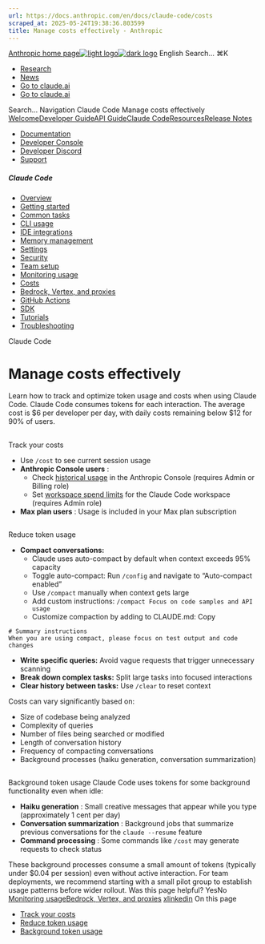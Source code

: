```yaml
---
url: https://docs.anthropic.com/en/docs/claude-code/costs
scraped_at: 2025-05-24T19:38:36.803599
title: Manage costs effectively - Anthropic
---
```


[Anthropic home page![light logo](https://mintlify.s3.us-west-1.amazonaws.com/anthropic/logo/light.svg)![dark logo](https://mintlify.s3.us-west-1.amazonaws.com/anthropic/logo/dark.svg)](https://docs.anthropic.com/)
English
Search...
⌘K
  * [Research](https://www.anthropic.com/research)
  * [News](https://www.anthropic.com/news)
  * [Go to claude.ai](https://claude.ai/)
  * [Go to claude.ai](https://claude.ai/)


Search...
Navigation
Claude Code
Manage costs effectively
[Welcome](https://docs.anthropic.com/en/home)[Developer Guide](https://docs.anthropic.com/en/docs/welcome)[API Guide](https://docs.anthropic.com/en/api/overview)[Claude Code](https://docs.anthropic.com/en/docs/claude-code/overview)[Resources](https://docs.anthropic.com/en/resources/overview)[Release Notes](https://docs.anthropic.com/en/release-notes/overview)
* [Documentation](https://docs.anthropic.com/en/home)
* [Developer Console](https://console.anthropic.com/)
* [Developer Discord](https://www.anthropic.com/discord)
* [Support](https://support.anthropic.com/)
##### Claude Code
  * [Overview](https://docs.anthropic.com/en/docs/claude-code/overview)
  * [Getting started](https://docs.anthropic.com/en/docs/claude-code/getting-started)
  * [Common tasks](https://docs.anthropic.com/en/docs/claude-code/common-tasks)
  * [CLI usage](https://docs.anthropic.com/en/docs/claude-code/cli-usage)
  * [IDE integrations](https://docs.anthropic.com/en/docs/claude-code/ide-integrations)
  * [Memory management](https://docs.anthropic.com/en/docs/claude-code/memory)
  * [Settings](https://docs.anthropic.com/en/docs/claude-code/settings)
  * [Security](https://docs.anthropic.com/en/docs/claude-code/security)
  * [Team setup](https://docs.anthropic.com/en/docs/claude-code/team)
  * [Monitoring usage](https://docs.anthropic.com/en/docs/claude-code/monitoring-usage)
  * [Costs](https://docs.anthropic.com/en/docs/claude-code/costs)
  * [Bedrock, Vertex, and proxies](https://docs.anthropic.com/en/docs/claude-code/bedrock-vertex-proxies)
  * [GitHub Actions](https://docs.anthropic.com/en/docs/claude-code/github-actions)
  * [SDK](https://docs.anthropic.com/en/docs/claude-code/sdk)
  * [Tutorials](https://docs.anthropic.com/en/docs/claude-code/tutorials)
  * [Troubleshooting](https://docs.anthropic.com/en/docs/claude-code/troubleshooting)


Claude Code
# Manage costs effectively
Learn how to track and optimize token usage and costs when using Claude Code.
Claude Code consumes tokens for each interaction. The average cost is $6 per developer per day, with daily costs remaining below $12 for 90% of users.
## 
[​](https://docs.anthropic.com/en/docs/claude-code/costs#track-your-costs)
Track your costs
  * Use `/cost` to see current session usage
  * **Anthropic Console users** : 
    * Check [historical usage](https://support.anthropic.com/en/articles/9534590-cost-and-usage-reporting-in-console) in the Anthropic Console (requires Admin or Billing role)
    * Set [workspace spend limits](https://support.anthropic.com/en/articles/9796807-creating-and-managing-workspaces) for the Claude Code workspace (requires Admin role)
  * **Max plan users** : Usage is included in your Max plan subscription


## 
[​](https://docs.anthropic.com/en/docs/claude-code/costs#reduce-token-usage)
Reduce token usage
  * **Compact conversations:**
    * Claude uses auto-compact by default when context exceeds 95% capacity
    * Toggle auto-compact: Run `/config` and navigate to “Auto-compact enabled”
    * Use `/compact` manually when context gets large
    * Add custom instructions: `/compact Focus on code samples and API usage`
    * Customize compaction by adding to CLAUDE.md:
Copy
```
# Summary instructions
When you are using compact, please focus on test output and code changes

```

  * **Write specific queries:** Avoid vague requests that trigger unnecessary scanning
  * **Break down complex tasks:** Split large tasks into focused interactions
  * **Clear history between tasks:** Use `/clear` to reset context


Costs can vary significantly based on:
  * Size of codebase being analyzed
  * Complexity of queries
  * Number of files being searched or modified
  * Length of conversation history
  * Frequency of compacting conversations
  * Background processes (haiku generation, conversation summarization)


## 
[​](https://docs.anthropic.com/en/docs/claude-code/costs#background-token-usage)
Background token usage
Claude Code uses tokens for some background functionality even when idle:
  * **Haiku generation** : Small creative messages that appear while you type (approximately 1 cent per day)
  * **Conversation summarization** : Background jobs that summarize previous conversations for the `claude --resume` feature
  * **Command processing** : Some commands like `/cost` may generate requests to check status


These background processes consume a small amount of tokens (typically under $0.04 per session) even without active interaction.
For team deployments, we recommend starting with a small pilot group to establish usage patterns before wider rollout.
Was this page helpful?
YesNo
[Monitoring usage](https://docs.anthropic.com/en/docs/claude-code/monitoring-usage)[Bedrock, Vertex, and proxies](https://docs.anthropic.com/en/docs/claude-code/bedrock-vertex-proxies)
[x](https://x.com/AnthropicAI)[linkedin](https://www.linkedin.com/company/anthropicresearch)
On this page
  * [Track your costs](https://docs.anthropic.com/en/docs/claude-code/costs#track-your-costs)
  * [Reduce token usage](https://docs.anthropic.com/en/docs/claude-code/costs#reduce-token-usage)
  * [Background token usage](https://docs.anthropic.com/en/docs/claude-code/costs#background-token-usage)



